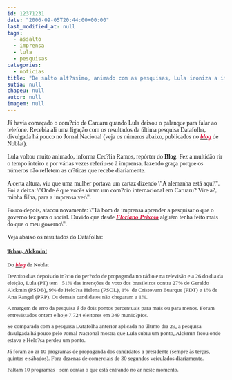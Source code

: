 ```yaml
---
id: 12371231
date: "2006-09-05T20:44:00+00:00"
last_modified_at: null
tags:
  - assalto
  - imprensa
  - lula
  - pesquisas
categories:
  - noticias
title: "De salto alt?ssimo, animado com as pesquisas, Lula ironiza a imprensa"
sutia: null
chapeu: null
autor: null
imagem: null
---
```

<p><P><FONT face=Verdana>Já havia começado o com?cio de Caruaru quando Lula deixou o palanque para falar ao telefone. Recebia ali uma ligação com os resultados da última pesquisa Datafolha, divulgada há pouco no Jornal Nacional (veja os números abaixo, publicados no <STRONG><EM><U><A href=\"https://www.noblat.com.br/\" target=_blank><FONT color=crimson>blog</FONT></A></U></EM></STRONG> de Noblat).</FONT></P></p>
<p><P><FONT face=Verdana>Lula voltou muito animado, informa Cec?lia Ramos, repórter do <STRONG>Blog</STRONG>. Fez a multidão rir o tempo inteiro e por várias vezes referiu-se&nbsp;à imprensa, fazendo graça porque os números não refletem as cr?ticas que recebe diariamente.</FONT></P></p>
<p><P><FONT face=Verdana>A certa altura, viu que uma mulher portava um cartaz dizendo \"A alemanha está aqui\". Foi a deixa: \"Onde é que vocês viram um com?cio internacional em Caruaru? Vire a?, minha filha, para a imprensa ver\".</FONT></P></p>
<p><P><FONT face=Verdana>Pouco depois, atacou novamente: \"Tá bom da imprensa aprender a pesquisar o que o governo fez para o social. Duvido que desde <STRONG><EM><U><A href=\"https://pt.wikipedia.org/wiki/Floriano_Vieira_Peixoto\" target=_blank><FONT color=crimson>Floriano Peixoto</FONT></A></U></EM></STRONG> alguém tenha feito mais do que o meu governo\".</FONT></P></p>
<p><P><FONT face=Verdana>Veja abaixo os resultados do Datafolha:</FONT></P><B><U><FONT color=#2a2a2a size=3></p>
<p><P><FONT face=Verdana size=2>Tchau, Alckmin!</FONT></P></B></U></FONT><FONT color=#2a2a2a size=1></p>
<p><P><FONT face=Verdana size=2>Do <STRONG><EM><A href=\"https://www.noblat.com.br/\" target=_blank><FONT color=crimson>blog</FONT></A></EM></STRONG> de Noblat</FONT></P></p>
<p><P><FONT face=Verdana size=2>Dezoito dias depois do in?cio do per?odo de propaganda no rádio e na televisão e a 26 do dia da eleição, Lula (PT) tem&nbsp;&nbsp; 51% das intenções de voto dos brasileiros contra&nbsp;27% de Geraldo Alckmin (PSDB),&nbsp;9% de Helo?sa Helena (PSOL),&nbsp;1%&nbsp; de Cristovam Buarque (PDT) e 1% de Ana Rangel (PRP). Os demais candidatos&nbsp;não chegaram a 1%.</FONT></P></p>
<p><P><FONT face=Verdana size=2>A margem de erro da pesquisa é de dois pontos percentuais para mais ou para menos. Foram entrevistados ontem e hoje 7.724 eleitores em 349 munic?pios.</FONT></P></p>
<p><P><FONT face=Verdana size=2>Se comparada com a pesquisa Datafolha anterior aplicada no último dia 29, a pesquisa divulgada há pouco pelo Jornal Nacional mostra que Lula subiu um ponto, Alckmin ficou onde estava e Helo?sa perdeu um ponto. </FONT></P></p>
<p><P><FONT face=Verdana size=2>Já&nbsp;foram&nbsp;ao ar 10 programas de propaganda dos candidatos a presidente (sempre às terças, quintas e sábados). Fora dezenas de comerciais de 30 segundos veiculados diariamente. </FONT></P></p>
<p><P><FONT face=Verdana size=2>Faltam 10 programas - sem contar o que está entrando no ar neste momento.</FONT></P></FONT> </p>
